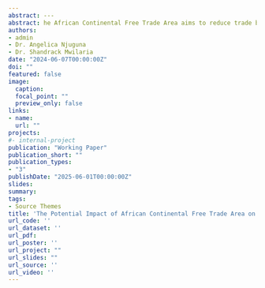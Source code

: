 ```yaml
---
abstract: ---
abstract: he African Continental Free Trade Area aims to reduce trade barriers across Africa, promote trade, capital and labor mobility, and promote industrial development. Kenya’s exports are significantly reliant on African markets and Kenya was among the first countries to ratify the agreement. On average, Kenya exports 40 percent of its total exports and 70 percent of its manufactured exports to African markets annually. While previous studies have investigated the potential impact of African Continental Free Trade Area on trade, most of the studies are not country specific and primarily uses Armington trade model. This study uses a heterogeneous firm’s Global Trade Analysis Project model (GTAPHET) to investigate the potential impact of the African Continental Free Trade Area on trade in Kenya. The model provides a structure for comparing results from Armington, Krugman, and Melitz trade models in a general equilibrium model. The study found that, first, the African Continental Free Trade Area will increase Kenya’s exports and imports, and the Melitz model projects double the increase under the Armington and Krugman models. Second, rubber and plastic exports will experience significant growth compared to other sectors. Third, Kenyan trade with Central Africa and Southern Africa will increase significantly due to the agreement. In light of these results, policymakers should prioritize support for firms in key sectors poised for growth under the agreement and strategically enhance trade with Central Africa and Southern Africa.
authors:
- admin
- Dr. Angelica Njuguna
- Dr. Shandrack Mwilaria
date: "2024-06-07T00:00:00Z"
doi: ""
featured: false
image:
  caption: 
  focal_point: ""
  preview_only: false
links:
- name: 
  url: ""
projects:
#- internal-project
publication: "Working Paper"
publication_short: ""
publication_types: 
- "3"
publishDate: "2025-06-01T00:00:00Z"
slides: 
summary: 
tags: 
- Source Themes
title: 'The Potential Impact of African Continental Free Trade Area on Trade: A GTAP-HET Analysis.'
url_code: ''
url_dataset: ''
url_pdf: 
url_poster: ''
url_project: ""
url_slides: ""
url_source: ''
url_video: ''
---
```


